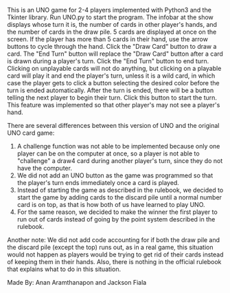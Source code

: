 This is an UNO game for 2-4 players implemented with Python3 and the Tkinter library.
Run UNO.py to start the program.
The infobar at the show displays whose turn it is, the number of cards in other player's hands, and the number of cards in the draw pile.
5 cards are displayed at once on the screen. If the player has more than 5 cards in their hand, use the arrow buttons to cycle through the hand.
Click the "Draw Card" button to draw a card. The "End Turn" button will replace the "Draw Card" button after a card is drawn during a player's turn. Click the "End Turn" button to end turn.
Clicking on unplayable cards will not do anything, but clicking on a playable card will play it and end the player's turn, unless it is a wild card, in which case the player gets to click a button selecting the desired color before the turn is ended automatically.
After the turn is ended, there will be a button telling the next player to begin their turn. Click this button to start the turn. This feature was implemented so that other player's may not see a player's hand.

There are several differences between this version of UNO and the original UNO card game:
1. A challenge function was not able to be implemented because only one player can be on the computer at once, so a player is not able to "challenge" a draw4 card during another player's turn, since they do not have the computer.
2. We did not add an UNO button as the game was programmed so that the player's turn ends immediately once a card is played.
3. Instead of starting the game as described in the rulebook, we decided to start the game by adding cards to the discard pile
until a normal number card is on top, as that is how both of us have learned to play UNO.
4. For the same reason, we decided to make the winner the first player to run out of cards instead of going by the point system
described in the rulebook.

Another note:
We did not add code accounting for if both the draw pile and the discard pile (except the top) runs out, as in a real game,
this situation would not happen as players would be trying to get rid of their cards instead of keeping them in their hands.
Also, there is nothing in the official rulebook that explains what to do in this situation.

Made By:
Anan Aramthanapon and Jackson Fiala